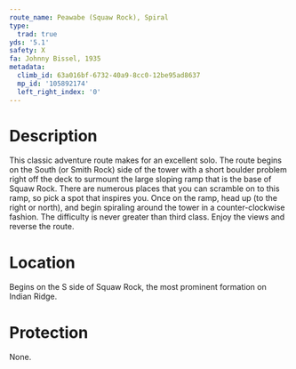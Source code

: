 ```yaml
---
route_name: Peawabe (Squaw Rock), Spiral
type:
  trad: true
yds: '5.1'
safety: X
fa: Johnny Bissel, 1935
metadata:
  climb_id: 63a016bf-6732-40a9-8cc0-12be95ad8637
  mp_id: '105892174'
  left_right_index: '0'
---
```

# Description
This classic adventure route makes for an excellent solo.  The route begins on the South (or Smith Rock) side of the tower with a short boulder problem right off the deck to surmount the large sloping ramp that is the base of Squaw Rock.  There are numerous places that you can scramble on to this ramp, so pick a spot that inspires you.  Once on the ramp, head up (to the right or north), and begin spiraling around the tower in a counter-clockwise fashion.  The difficulty is never greater than third class.  Enjoy the views and reverse the route.

# Location
Begins on the S side of Squaw Rock, the most prominent formation on Indian Ridge.

# Protection
None.
